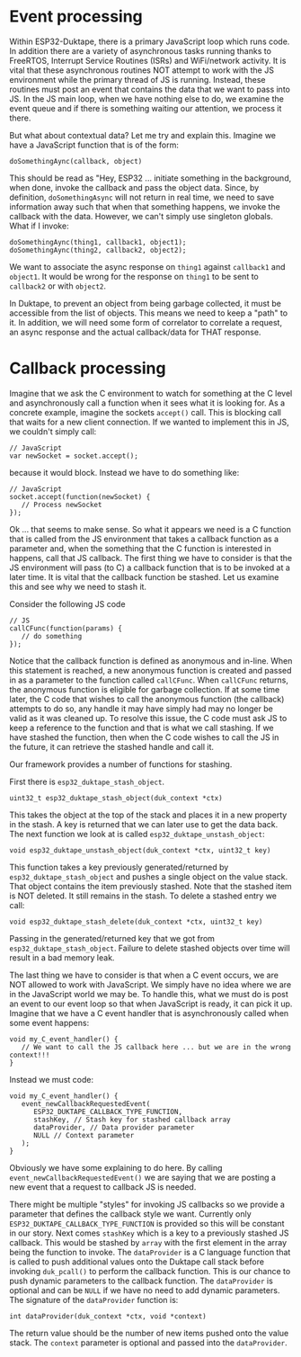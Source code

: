 # Event processing
Within ESP32-Duktape, there is a primary JavaScript loop which runs code.  In addition there
are a variety of asynchronous tasks running thanks to FreeRTOS, Interrupt Service Routines (ISRs) and
WiFi/network activity.  It is vital that these asynchronous routines NOT attempt to work with the JS environment
while the primary thread of JS is running.  Instead, these routines must post an event that contains the data
that we want to pass into JS.  In the JS main loop, when we have nothing else to do, we examine the event queue
and if there is something waiting our attention, we process it there.

But what about contextual data?  Let me try and explain this.  Imagine we have a JavaScript function
that is of the form:

`doSomethingAync(callback, object)`

This should be read as "Hey, ESP32 ... initiate something in the background, when done, invoke the callback
and pass the object data.  Since, by definition, `doSomethingAsync` will not return in real time, we need to 
save information away such that when that something happens, we invoke the callback with the data.  However, we
can't simply use singleton globals.  What if I invoke:

```
doSomethingAync(thing1, callback1, object1);
doSomethingAync(thing2, callback2, object2);
```

We want to associate the async response on `thing1` against `callback1` and `object1`.  It would be wrong for
the response on `thing1` to be sent to `callback2` or with `object2`.

In Duktape, to prevent an object from being garbage collected, it must be accessible from the list of objects.  This
means we need to keep a "path" to it.  In addition, we will need some form of correlator to correlate a
request, an async response and the actual callback/data for THAT response.

# Callback processing
Imagine that we ask the C environment to watch for something at the C level and asynchronously call a function
when it sees what it is looking for.  As a concrete example, imagine the sockets `accept()` call.  This is blocking
call that waits for a new client connection.  If we wanted to implement this in JS, we couldn't simply call:

```
// JavaScript
var newSocket = socket.accept();

```

because it would block.  Instead we have to do something like:

```
// JavaScript
socket.accept(function(newSocket) {
   // Process newSocket
});
```

Ok ... that seems to make sense.  So what it appears we need is a C function that is called from the JS
environment that takes a callback function as a parameter and, when the something that the C function
is interested in happens, call that JS callback.  The first thing we have to consider is that the
JS environment will pass (to C) a callback function that is to be invoked at a later time.  It is vital
that the callback function be stashed.  Let us examine this and see why we need to stash it.

Consider the following JS code
```
// JS
callCFunc(function(params) {
   // do something
});
```
Notice that the callback function is defined as anonymous and in-line.  When this statement is reached, a new
anonymous function is created and passed in as a parameter to the function called `callCFunc`.  When `callCFunc`
returns, the anonymous function is eligible for garbage collection.  If at some time later, the C code that wishes
to call the anonymous function (the callback) attempts to do so, any handle it may have simply had may no
longer be valid as it was cleaned up.  To resolve this issue, the C code must ask JS to keep a reference to the
function and that is what we call stashing.  If we have stashed the function, then when the C code wishes to
call the JS in the future, it can retrieve the stashed handle and call it.

Our framework provides a number of functions for stashing.

First there is `esp32_duktape_stash_object`.

```
uint32_t esp32_duktape_stash_object(duk_context *ctx)
```
This takes the object at the top of the stack and places it
in a new property  in the stash.  A key is returned that we can later use to get the data back.
The next function we look at is called `esp32_duktape_unstash_object`:
```
void esp32_duktape_unstash_object(duk_context *ctx, uint32_t key)
```
This function takes a key previously generated/returned by `esp32_duktape_stash_object` and pushes a single object on the
value stack.  That object contains the item previously stashed.  Note that the stashed item is NOT deleted.
It still remains in the stash.  To delete a stashed entry we call:

```
void esp32_duktape_stash_delete(duk_context *ctx, uint32_t key)
```

Passing in the generated/returned key that we got from `esp32_duktape_stash_object`.  Failure to delete
stashed objects over time will result in a bad memory leak.


The last thing we have to consider is that when a C event occurs, we are NOT allowed to work with JavaScript.  We simply have
no idea where we are in the JavaScript world we may be.  To handle this, what we must do is post an event to our
event loop so that when JavaScript is ready, it can pick it up.  Imagine that we have a C event handler that is
asynchronously called when some event happens:

```
void my_C_event_handler() {
   // We want to call the JS callback here ... but we are in the wrong context!!!
}
```

Instead we must code:
```
void my_C_event_handler() {
   event_newCallbackRequestedEvent(
      ESP32_DUKTAPE_CALLBACK_TYPE_FUNCTION,
      stashKey, // Stash key for stashed callback array
      dataProvider, // Data provider parameter
      NULL // Context parameter
   );
}
```

Obviously we have some explaining to do here.  By calling `event_newCallbackRequestedEvent()` we are saying that
we are posting a new event that a request to callback JS is needed.

There might be multiple "styles" for invoking JS callbacks so we provide a parameter that defines the callback style we
want.  Currently only `ESP32_DUKTAPE_CALLBACK_TYPE_FUNCTION` is provided so this will be constant in our story.
Next comes `stashKey` which is a key to a previously stashed JS callback.  This would be stashed by `array` with the first
element in the array being the function to invoke.
The `dataProvider` is a C language function that is called to push additional values onto the Duktape call stack before
invoking `duk_pcall()` to perform the callback function.  This is our chance to push dynamic parameters to the
callback function.  The `dataProvider` is optional and can be `NULL` if we have no need to add dynamic parameters.
The signature of the `dataProvider` function is:

```
int dataProvider(duk_context *ctx, void *context)
```

The return value should be the number of new items pushed onto the value stack.  The `context` parameter is optional
and passed into the `dataProvider`.
